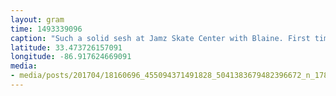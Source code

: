 ```yaml
---
layout: gram
time: 1493339096
caption: "Such a solid sesh at Jamz Skate Center with Blaine. First time ever playing skate tag. Woo!"
latitude: 33.473726157091
longitude: -86.917624669091
media:
- media/posts/201704/18160696_455094371491828_5041383679482396672_n_17879156101021532.jpg
---
```

